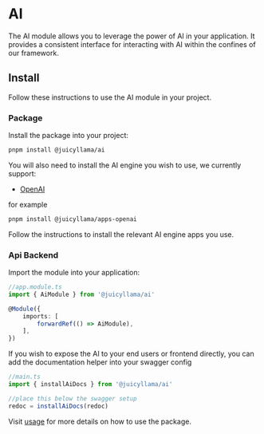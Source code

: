 
# AI

The AI module allows you to leverage the power of AI in your application. It provides a consistent interface for interacting with AI within the confines of our framework.

## Install

Follow these instructions to use the AI module in your project.

### Package

Install the package into your project:

```bash
pnpm install @juicyllama/ai
```

You will also need to install the AI engine you wish to use, we currently support:

-   [OpenAI](../../apps/openai/readme)

for example

```bash
pnpm install @juicyllama/apps-openai
```

Follow the instructions to install the relevant AI engine apps you use.

### Api Backend

Import the module into your application:

```typescript
//app.module.ts
import { AiModule } from '@juicyllama/ai'

@Module({
	imports: [
		forwardRef(() => AiModule),
	],
})
```

If you wish to expose the AI to your end users or frontend directly, you can add the documentation helper into your swagger config

```typescript
//main.ts
import { installAiDocs } from '@juicyllama/ai'

//place this below the swagger setup
redoc = installAiDocs(redoc)
```

Visit [usage](./usage) for more details on how to use the package.
